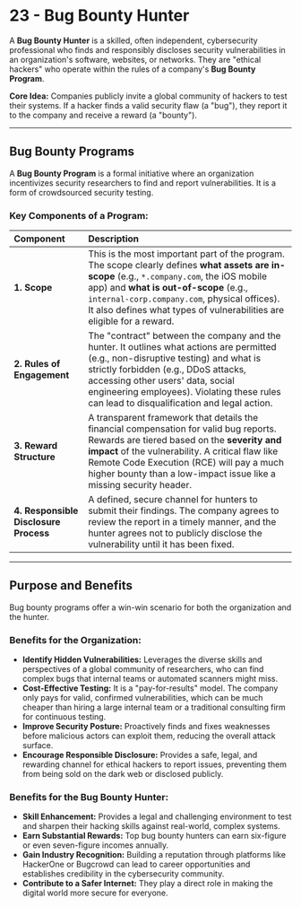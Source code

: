 # 23 - Bug Bounty Hunter



A **Bug Bounty Hunter** is a skilled, often independent, cybersecurity professional who finds and responsibly discloses security vulnerabilities in an organization's software, websites, or networks. They are "ethical hackers" who operate within the rules of a company's **Bug Bounty Program**.

**Core Idea:** Companies publicly invite a global community of hackers to test their systems. If a hacker finds a valid security flaw (a "bug"), they report it to the company and receive a reward (a "bounty").

---

## Bug Bounty Programs

A **Bug Bounty Program** is a formal initiative where an organization incentivizes security researchers to find and report vulnerabilities. It is a form of crowdsourced security testing.

### Key Components of a Program:

| Component | Description |
| :--- | :--- |
| **1. Scope** | This is the most important part of the program. The scope clearly defines **what assets are in-scope** (e.g., `*.company.com`, the iOS mobile app) and **what is out-of-scope** (e.g., `internal-corp.company.com`, physical offices). It also defines what types of vulnerabilities are eligible for a reward. |
| **2. Rules of Engagement** | The "contract" between the company and the hunter. It outlines what actions are permitted (e.g., non-disruptive testing) and what is strictly forbidden (e.g., DDoS attacks, accessing other users' data, social engineering employees). Violating these rules can lead to disqualification and legal action. |
| **3. Reward Structure** | A transparent framework that details the financial compensation for valid bug reports. Rewards are tiered based on the **severity and impact** of the vulnerability. A critical flaw like Remote Code Execution (RCE) will pay a much higher bounty than a low-impact issue like a missing security header. |
| **4. Responsible Disclosure Process** | A defined, secure channel for hunters to submit their findings. The company agrees to review the report in a timely manner, and the hunter agrees not to publicly disclose the vulnerability until it has been fixed. |

---

## Purpose and Benefits

Bug bounty programs offer a win-win scenario for both the organization and the hunter.

### Benefits for the Organization:
*   **Identify Hidden Vulnerabilities:** Leverages the diverse skills and perspectives of a global community of researchers, who can find complex bugs that internal teams or automated scanners might miss.
*   **Cost-Effective Testing:** It is a "pay-for-results" model. The company only pays for valid, confirmed vulnerabilities, which can be much cheaper than hiring a large internal team or a traditional consulting firm for continuous testing.
*   **Improve Security Posture:** Proactively finds and fixes weaknesses before malicious actors can exploit them, reducing the overall attack surface.
*   **Encourage Responsible Disclosure:** Provides a safe, legal, and rewarding channel for ethical hackers to report issues, preventing them from being sold on the dark web or disclosed publicly.

### Benefits for the Bug Bounty Hunter:
*   **Skill Enhancement:** Provides a legal and challenging environment to test and sharpen their hacking skills against real-world, complex systems.
*   **Earn Substantial Rewards:** Top bug bounty hunters can earn six-figure or even seven-figure incomes annually.
*   **Gain Industry Recognition:** Building a reputation through platforms like HackerOne or Bugcrowd can lead to career opportunities and establishes credibility in the cybersecurity community.
*   **Contribute to a Safer Internet:** They play a direct role in making the digital world more secure for everyone.
